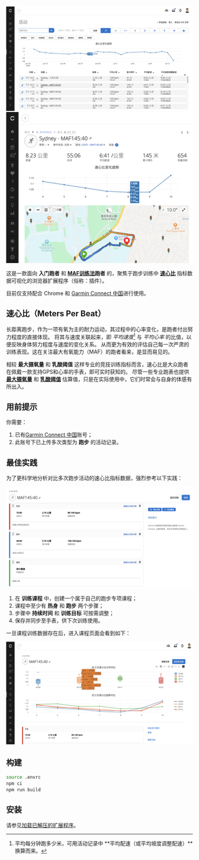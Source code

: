 


![Activities Chart](./mpb-activities.png)
![Activity Chart](./mpb-activity.png)

这是一款面向 **入门跑者** 和 **[MAF训练法][maf]跑者** 的，聚焦于跑步训练中 **[速心比](#速心比meters-per-beat)** 指标数据可视化的浏览器扩展程序（俗称：插件）。

[maf]: https://weread.qq.com/web/reader/17632120716aaf23176ca69

目前仅支持配合 Chrome 和 [Garmin Connect 中国][gcc]进行使用。

[gcc]: https://connect.garmin.cn/

## 速心比（Meters Per Beat）

长距离跑步，作为一项有氧为主的耐力运动，其过程中的心率变化，是跑者付出努力程度的直接体现。
将其与速度关联起来，即 *平均速度*[^mpm] 与 *平均心率* 的比值，以便反映身体努力程度与速度的变化关系。
从而更为有效的评估自己每一次严肃的训练表现。这在关注最大有氧能力（MAF）的跑者看来，是显而易见的。

[^mpm]: 平均每分钟跑多少米，可用活动记录中 **平均配速（或平均坡度调整配速）**换算而来。

相较 **最大摄氧量** 和 **乳酸阈值** 这样专业的竞技训练指标而言，速心比是大众跑者在佩戴一款支持GPS和心率的手表，即可实时获知的。
尽管一些专业跑表也提供 [**最大摄氧量**][vomax] 和 [**乳酸阈值**][lt] 估算值，只是在实际使用中，它们时常会与自身的体感有所出入。

[vomax]: https://www.garmin.com.cn/minisite/garmin-technology/firstbeat/#vo2max-fitness-level
[lt]: https://www.garmin.com.cn/minisite/garmin-technology/firstbeat/#lactate-threshold

## 用前提示

你需要：

1. 已有[Garmin Connect 中国][gcc]账号；
1. 此账号下已上传多次类型为 **跑步** 的活动记录。

## 最佳实践

为了更科学地分析对比多次跑步活动的速心比指标数据，强烈参考以下实践：

![课程参考](workout.png)

1. 在 **训练课程** 中，创建一个属于自己的跑步专项课程；
1. 课程中至少有 **热身** 和 **跑步** 两个步骤；
1. 步骤中 **持续时间** 和 **训练目标** 可按需调整；
1. 保存并同步至手表，供下次训练使用。

一旦课程训练数据存在后，进入课程页面会看到如下：

![Workout Charts](./mpb-workout.png)



## 构建

```bash
source .envrc
npm ci 
npm run build
```

## 安装

请参见[加载已解压的扩展程序][lupe]。

[lupe]: https://developer.chrome.com/docs/extensions/get-started/tutorial/hello-world#load-unpacked
